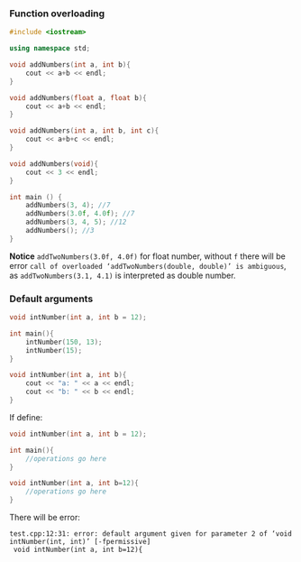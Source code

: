 ### Function overloading

```cpp
#include <iostream>

using namespace std;

void addNumbers(int a, int b){
    cout << a+b << endl;
}

void addNumbers(float a, float b){
    cout << a+b << endl;
}

void addNumbers(int a, int b, int c){
	cout << a+b+c << endl;
}

void addNumbers(void){
	cout << 3 << endl;
}

int main () {
    addNumbers(3, 4); //7
    addNumbers(3.0f, 4.0f); //7
	addNumbers(3, 4, 5); //12
	addNumbers(); //3
}
```

**Notice**  ``addTwoNumbers(3.0f, 4.0f)`` for float number, without ``f`` there will be error ``call of overloaded ‘addTwoNumbers(double, double)’ is ambiguous``, as ``addTwoNumbers(3.1, 4.1)`` is interpreted as double number.

### Default arguments

```c
void intNumber(int a, int b = 12);

int main(){
    intNumber(150, 13);
    intNumber(15);
}

void intNumber(int a, int b){
    cout << "a: " << a << endl;
    cout << "b: " << b << endl;
}
```

If define:

```c
void intNumber(int a, int b = 12);

int main(){
	//operations go here
}

void intNumber(int a, int b=12){
	//operations go here
}
```

There will be error:

```
test.cpp:12:31: error: default argument given for parameter 2 of ‘void intNumber(int, int)’ [-fpermissive]
 void intNumber(int a, int b=12){
```
